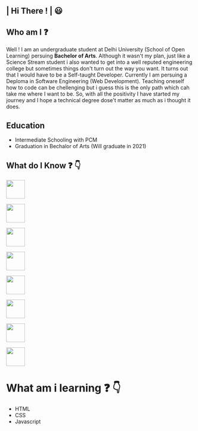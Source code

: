 ##                                                                      | Hi There ! | :smiley:

## Who am I :question:
Well ! I am an undergraduate student at Delhi University (School of Open Learning) persuing **Bachelor of Arts**. Although it wasn't my plan, just like a Science Stream student i also wanted to get into a well reputed engineering college but sometimes things don't turn out the way you want. It turns out that I would have to be a Self-taught Developer. Currently I am persuing a Deploma in Software Engineering (Web Development). Teaching oneself how to code can be chellenging but i guess this is the only path which cah take me where I want to be. So, with all the positivity I have started my journey and I hope a technical degree dose't matter as much as i thought it does.

## Education
- Intermediate Schooling with PCM
- Graduation in Bechalor of Arts (Will graduate in 2021)

## What do I Know :question: :point_down:

<p><img src="https://www.flaticon.com/svg/static/icons/svg/3600/3600912.svg"length=50px; height="50px"></p>  <img src="https://www.flaticon.com/svg/static/icons/svg/919/919841.svg"length=50px; height="50px"></p>  <img src="https://www.flaticon.com/svg/static/icons/svg/2111/2111288.svg"length=50px; height="50px"></p>  <img src="https://www.flaticon.com/svg/static/icons/svg/2111/2111425.svg"length=50px; height="50px"></p>  <img src="https://www.flaticon.com/svg/static/icons/svg/2535/2535492.svg"length=50px; height="50px"></p>  <img src=""length=50px; height="50px"></p>  <img src=""length=50px; height="50px"></p>  <img src=""length=50px; height="50px"></p>

# What am i learning :question: :point_down:

<p> <ul><li>HTML</li><li>CSS</li><li>Javascript</li></ul></p>

